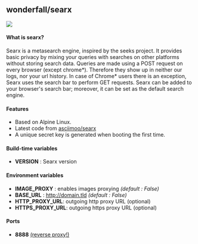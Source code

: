 ## wonderfall/searx

![](https://i.goopics.net/ls.png)

#### What is searx?
Searx is a metasearch engine, inspired by the seeks project.
It provides basic privacy by mixing your queries with searches on other platforms without storing search data. Queries are made using a POST request on every browser (except chrome*). Therefore they show up in neither our logs, nor your url history. In case of Chrome* users there is an exception, Searx uses the search bar to perform GET requests. Searx can be added to your browser's search bar; moreover, it can be set as the default search engine. 

#### Features
- Based on Alpine Linux.
- Latest code from [asciimoo/searx](https://github.com/asciimoo/searx)
- A unique secret key is generated when booting the first time.

#### Build-time variables
- **VERSION** : Searx version

#### Environment variables
- **IMAGE_PROXY** : enables images proxying *(default : False)*
- **BASE_URL** : http://domain.tld *(default : False)*
- **HTTP_PROXY_URL**: outgoing http proxy URL (optional)
- **HTTPS_PROXY_URL**: outgoing https proxy URL (optional)

#### Ports
- **8888** [(reverse proxy!)](https://github.com/hardware/mailserver/wiki/Reverse-proxy-configuration)
